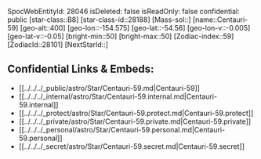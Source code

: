 ﻿---
location: [-54.56,154.575,400]
type: Star
tags:
- astro/Star

---
SpocWebEntityId: 28046
isDeleted: false
isReadOnly: false
confidential: public
[star-class::B8]
[star-class-id::28188]
[Mass-sol::]
[name::Centauri-59]
[geo-alt::400]
[geo-lon::-154.575]
[geo-lat::-54.56]
[geo-lon-v::-0.005]
[geo-lat-v::-0.05]
[bright-min::50]
[bright-max::50]
[Zodiac-index::59]
[ZodiacId::28101]
[NextStarId::]



## Confidential Links & Embeds: 
- [[../../../_public/astro/Star/Centauri-59.md|Centauri-59]] 
- [[../../../_internal/astro/Star/Centauri-59.internal.md|Centauri-59.internal]] 
- [[../../../_protect/astro/Star/Centauri-59.protect.md|Centauri-59.protect]] 
- [[../../../_private/astro/Star/Centauri-59.private.md|Centauri-59.private]] 
- [[../../../_personal/astro/Star/Centauri-59.personal.md|Centauri-59.personal]] 
- [[../../../_secret/astro/Star/Centauri-59.secret.md|Centauri-59.secret]]

